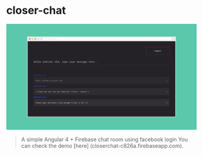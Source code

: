 closer-chat
===========

![closer-chat](https://github.com/bringmethecode/closer-chat/raw/master/previews/closermock.jpg)

> A simple Angular 4 + Firebase chat room using facebook login
> You can check the demo [here] (closerchat-c826a.firebaseapp.com).
